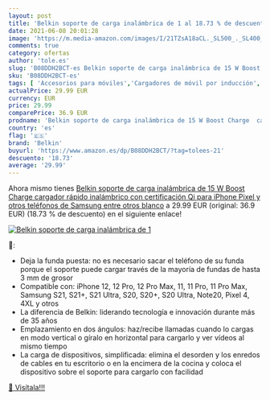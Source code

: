 ```yaml
---
layout: post
title: 'Belkin soporte de carga inalámbrica de 1 al 18.73 % de descuento'
date: 2021-06-08 20:01:28
image: 'https://m.media-amazon.com/images/I/21TZsA18aCL._SL500_._SL400_.jpg'
comments: true
category: ofertas
author: 'tole.es'
slug: 'B08DDH2BCT-es Belkin soporte de carga inalámbrica de 15 W Boost Charge...'
sku: 'B08DDH2BCT-es'
tags: [ 'Accesorios para móviles','Cargadores de móvil por inducción','Cargadores para móviles','Comunicación móvil y accesorios','Electrónica','belkin','iphone', ]
actualPrice: 29.99 EUR
currency: EUR
price: 29.99
comparePrice: 36.9 EUR
prodname: 'Belkin soporte de carga inalámbrica de 15 W Boost Charge  cargador rápido inalámbrico con certificación Qi para iPhone  Pixel y otros teléfonos de Samsung entre otros   blanco'
country: 'es'
flag: '🇪🇸'
brand: 'Belkin'
buyurl: 'https://www.amazon.es/dp/B08DDH2BCT/?tag=tolees-21'
descuento: '18.73'
average: '29.99'
---
```


Ahora mismo tienes [Belkin soporte de carga inalámbrica de 15 W Boost Charge  cargador rápido inalámbrico con certificación Qi para iPhone  Pixel y otros teléfonos de Samsung entre otros   blanco](https://www.amazon.es/dp/B08DDH2BCT/?tag=tolees-21) a 29.99 EUR (original: 36.9 EUR) (18.73 %  de descuento) en el siguiente enlace!

[![Belkin soporte de carga inalámbrica de 1](https://m.media-amazon.com/images/I/21TZsA18aCL._SL500_._SL400_.jpg)](https://www.amazon.es/dp/B08DDH2BCT/?tag=tolees-21)

🔎:

- Deja la funda puesta: no es necesario sacar el teléfono de su funda porque el soporte puede cargar través de la mayoría de fundas de hasta 3 mm de grosor
- Compatible con: iPhone 12, 12 Pro, 12 Pro Max, 11, 11 Pro, 11 Pro Max, Samsung S21, S21+, S21 Ultra, S20, S20+, S20 Ultra, Note20, Pixel 4, 4XL y otros
- La diferencia de Belkin: liderando tecnología e innovación durante más de 35 años
- Emplazamiento en dos ángulos: haz/recibe llamadas cuando lo cargas en modo vertical o gíralo en horizontal para cargarlo y ver vídeos al mismo tiempo
- La carga de dispositivos, simplificada: elimina el desorden y los enredos de cables en tu escritorio o en la encimera de la cocina y coloca el dispositivo sobre el soporte para cargarlo con facilidad

[🛒 Visítala!!!](https://www.amazon.es/dp/B08DDH2BCT/?tag=tolees-21)
